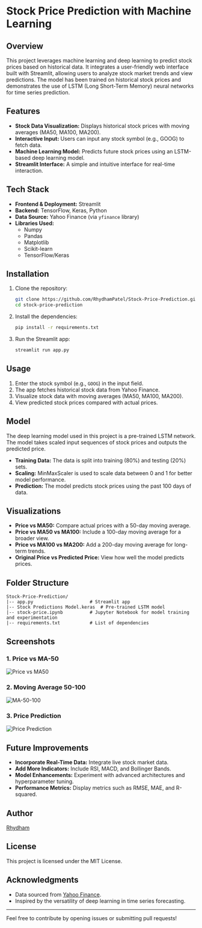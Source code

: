 # Stock Price Prediction with Machine Learning

## Overview
This project leverages machine learning and deep learning to predict stock prices based on historical data. It integrates a user-friendly web interface built with Streamlit, allowing users to analyze stock market trends and view predictions. The model has been trained on historical stock prices and demonstrates the use of LSTM (Long Short-Term Memory) neural networks for time series prediction.

## Features
- **Stock Data Visualization:** Displays historical stock prices with moving averages (MA50, MA100, MA200).
- **Interactive Input:** Users can input any stock symbol (e.g., GOOG) to fetch data.
- **Machine Learning Model:** Predicts future stock prices using an LSTM-based deep learning model.
- **Streamlit Interface:** A simple and intuitive interface for real-time interaction.

## Tech Stack
- **Frontend & Deployment:** Streamlit
- **Backend:** TensorFlow, Keras, Python
- **Data Source:** Yahoo Finance (via `yfinance` library)
- **Libraries Used:**
  - Numpy
  - Pandas
  - Matplotlib
  - Scikit-learn
  - TensorFlow/Keras

## Installation
1. Clone the repository:
   ```bash
   git clone https://github.com/RhydhamPatel/Stock-Price-Prediction.git
   cd stock-price-prediction
   ```
2. Install the dependencies:
   ```bash
   pip install -r requirements.txt
   ```
3. Run the Streamlit app:
   ```bash
   streamlit run app.py
   ```

## Usage
1. Enter the stock symbol (e.g., `GOOG`) in the input field.
2. The app fetches historical stock data from Yahoo Finance.
3. Visualize stock data with moving averages (MA50, MA100, MA200).
4. View predicted stock prices compared with actual prices.

## Model
The deep learning model used in this project is a pre-trained LSTM network. The model takes scaled input sequences of stock prices and outputs the predicted price.

- **Training Data:** The data is split into training (80%) and testing (20%) sets.
- **Scaling:** MinMaxScaler is used to scale data between 0 and 1 for better model performance.
- **Prediction:** The model predicts stock prices using the past 100 days of data.

## Visualizations
- **Price vs MA50:** Compare actual prices with a 50-day moving average.
- **Price vs MA50 vs MA100:** Include a 100-day moving average for a broader view.
- **Price vs MA100 vs MA200:** Add a 200-day moving average for long-term trends.
- **Original Price vs Predicted Price:** View how well the model predicts prices.

## Folder Structure
```
Stock-Price-Prediction/
|-- app.py                     # Streamlit app
|-- Stock Predictions Model.keras  # Pre-trained LSTM model
|-- stock-price.ipynb          # Jupyter Notebook for model training and experimentation
|-- requirements.txt           # List of dependencies
```

## Screenshots
### 1. Price vs MA-50
![Price vs MA50](https://github.com/user-attachments/assets/16111c51-4fa1-41b9-a79e-7a97f6e8d8d2)

### 2. Moving Average 50-100
![MA-50-100](https://github.com/user-attachments/assets/0fef6f65-355d-4226-943e-0e04c75e3e41)

### 3. Price Prediction
![Price Prediction](https://github.com/user-attachments/assets/167277d3-e5e3-4508-9aa2-05e3a2093876)

## Future Improvements
- **Incorporate Real-Time Data:** Integrate live stock market data.
- **Add More Indicators:** Include RSI, MACD, and Bollinger Bands.
- **Model Enhancements:** Experiment with advanced architectures and hyperparameter tuning.
- **Performance Metrics:** Display metrics such as RMSE, MAE, and R-squared.

## Author
[Rhydham](https://github.com/RhydhamPatel)

## License
This project is licensed under the MIT License.

## Acknowledgments
- Data sourced from [Yahoo Finance](https://finance.yahoo.com/).
- Inspired by the versatility of deep learning in time series forecasting.

---
Feel free to contribute by opening issues or submitting pull requests!

